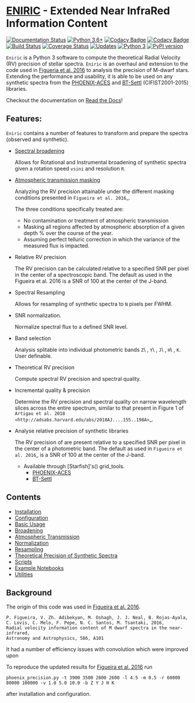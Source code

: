 # [ENIRIC](https://github.com/jason-neal/eniric) - Extended Near InfraRed Information Content

[![Documentation Status](https://readthedocs.org/projects/eniric/badge/?version=latest)](https://eniric.readthedocs.io/en/latest/?badge=latest)
[![Python 3.6+](https://img.shields.io/badge/python-3.6+-blue.svg)](https://www.python.org/downloads/release/python-360/)
[![Codacy Badge](https://api.codacy.com/project/badge/Grade/24d3d525a79d4ae493de8c527540edef)](https://www.codacy.com/app/jason-neal/eniric?utm_source=github.com&utm_medium=referral&utm_content=jason-neal/eniric&utm_campaign=badger)
[![Codacy Badge](https://api.codacy.com/project/badge/Coverage/24d3d525a79d4ae493de8c527540edef)](https://www.codacy.com/app/jason-neal/eniric?utm_source=github.com&amp;utm_medium=referral&amp;utm_content=jason-neal/eniric&amp;utm_campaign=Badge_Coverage)
[![Build Status](https://travis-ci.org/jason-neal/eniric.svg?branch=master)](https://travis-ci.org/jason-neal/eniric)
[![Coverage Status](https://coveralls.io/repos/github/jason-neal/eniric/badge.svg?branch=master)](https://coveralls.io/github/jason-neal/eniric?branch=master)
[![Updates](https://pyup.io/repos/github/jason-neal/eniric/shield.svg)](https://pyup.io/repos/github/jason-neal/eniric/)
[![Python 3](https://pyup.io/repos/github/jason-neal/eniric/python-3-shield.svg)](https://pyup.io/repos/github/jason-neal/eniric/)
[![PyPI version](https://badge.fury.io/py/eniric.svg)](https://badge.fury.io/py/eniric)

`Eniric` is a Python 3 software to compute the theoretical Radial Velocity (RV) precision of stellar spectra.
`Eniric` is an overhaul and extension to the code used in [Figueria et al. 2016](http://dx.doi.org/10.1051/0004-6361/201526900) to analysis the precision of M-dwarf stars.
Extending the performance and usability, it is able to be used on any synthetic spectra from the [PHOENIX-ACES](http://phoenix.astro.physik.uni-goettingen.de) and [BT-Settl](https://phoenix.ens-lyon.fr/Grids/BT-Settl/CIFIST2011_2015/FITS/) (CIFIST2001-2015) libraries.

Checkout the documentation on [Read the Docs](https://eniric.readthedocs.io/en/latest/)!

## Features:
`Eniric` contains a number of features to transform and prepare the spectra (observed and synthetic).

- [Spectral broadening](https://eniric.readthedocs.io/en/latest/broadening.html)

     Allows for Rotational and Instrumental broadening of synthetic spectra given a rotation speed ``vsini`` and resolution ``R``.

- [Atmospheric transmission masking](https://eniric.readthedocs.io/en/latest/telluric_corection.html)

   Analyzing the RV precision attainable under the different masking conditions presented in `Figueira et al. 2016`_.

   The three conditions specifically treated are:
   * No contamination or treatment of atmospheric transmission
   * Masking all regions affected by atmospheric absorption of a given depth % over the course of the year.
   * Assuming perfect telluric correction in which the variance of the measured flux is impacted.

- Relative RV precision

  The RV precision can be calculated relative to a specified SNR per pixel in the center of a spectroscopic band.
    The default as used in the Figueira et al. 2016 is a SNR of 100 at the center of the J-band.

- Spectral Resampling

   Allows for resampling of synthetic spectra to ``N`` pixels per FWHM.

- SNR normalization.

   Normalize spectral flux to a defined SNR level.

- Band selection

  Analysis splitable into individual photometric bands ``Z``\ , ``Y``\ , ``J``\ , ``H``\ , ``K``.
  User definable.

- Theoretical RV precision

   Compute spectral RV precision and spectral quality.

- Incremental quality & precision

    Determine the RV precision and spectral quality on narrow wavelength slices across the entire spectrum, similar to that present in Figure 1 of `Artigau et al. 2018 <http://adsabs.harvard.edu/abs/2018AJ....155..198A>`_.

* Analyse relative precision of synthetic libraries

    The RV precision of are present relative to a specified SNR per pixel in the center of a photometric band.
    The default as used in `Figueira et al. 2016`_ is a SNR of 100 at the center of the J-band.
    - Available through [Starfish]'s() grid_tools.
       - [PHOENIX-ACES](http://phoenix.astro.physik.uni-goettingen.de)
       - [BT-Settl](https://phoenix.ens-lyon.fr/Grids/BT-Settl/CIFIST2011_2015/FITS/)


## Contents

- [Installation](https://eniric.readthedocs.io/en/latest/installation.html)
- [Configuration](https://eniric.readthedocs.io/en/latest/configuration.html)
- [Basic Usage](https://eniric.readthedocs.io/en/latest/basic_usage.html)
- [Broadening](https://eniric.readthedocs.io/en/latest/broadening.html)
- [Atmospheric Transmission](https://eniric.readthedocs.io/en/latest/telluric_corection.html)
- [Normalization](https://eniric.readthedocs.io/en/latest/normalization.html)
- [Resampling](https://eniric.readthedocs.io/en/latest/resampling.html)
- [Theoretical Precision of Synthetic Spectra](https://eniric.readthedocs.io/en/latest/theoretical_precision.html)
- [Scripts](https://eniric.readthedocs.io/en/latest/scripts.html)
- [Example Notebooks](https://eniric.readthedocs.io/en/latest/examples.html)
- [Utilities](https://eniric.readthedocs.io/en/latest/utilities.html)


## Background
The origin of this code was used in [Figueira et al. 2016](http://dx.doi.org/10.1051/0004-6361/201526900).

    P. Figueira, V. Zh. Adibekyan, M. Oshagh, J. J. Neal, B. Rojas-Ayala, C. Lovis, C. Melo, F. Pepe, N. C. Santos, M. Tsantaki, 2016,
    Radial velocity information content of M dwarf spectra in the near-infrared,
    Astronomy and Astrophysics, 586, A101

It had a number of efficiency issues with convolution which were improved upon

To reproduce the updated results for [Figueira et al. 2016](http://dx.doi.org/10.1051/0004-6361/201526900) run

    phoenix_precision.py -t 3900 3500 2800 2600 -l 4.5 -m 0.5 -r 60000 80000 100000 -v 1.0 5.0 10.0 -b Z Y J H K

after installation and configuration.
